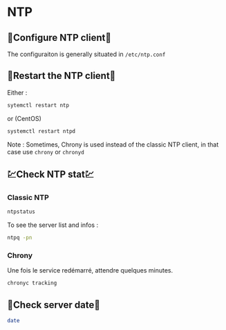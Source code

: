 # NTP

## 📜Configure NTP client📜

The configuraiton is generally situated in `/etc/ntp.conf`

## 🔁Restart the NTP client🔁

Either :

```bash
sytemctl restart ntp
```

or (CentOS)

```bash
systemctl restart ntpd
```

Note : Sometimes, Chrony is used instead of the classic NTP client, in that case use `chrony` or `chronyd`

## 💹Check NTP stat💹

### Classic NTP

```bash
ntpstatus
```

To see the server list and infos :

```bash
ntpq -pn
```

### Chrony

Une fois le service redémarré, attendre quelques minutes.

```bash
chronyc tracking
```

## 📆Check server date📆

```bash
date
```
